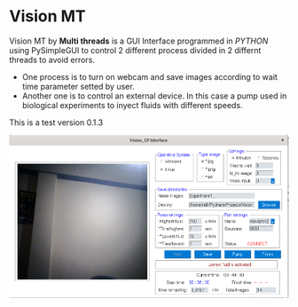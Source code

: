# Vision MT
Vision MT by **Multi threads** is a GUI Interface programmed in *PYTHON* using PySimpleGUI to control 2 different process divided in 2 differnt threads to avoid errors.
* One process is to turn on webcam and save images according to wait time parameter setted by user.
* Another one is to control an external device. In this case a pump used in biological experiments to inyect fluids with different speeds. 

This is a test version 0.1.3

![image info](./src/ima1.png)

